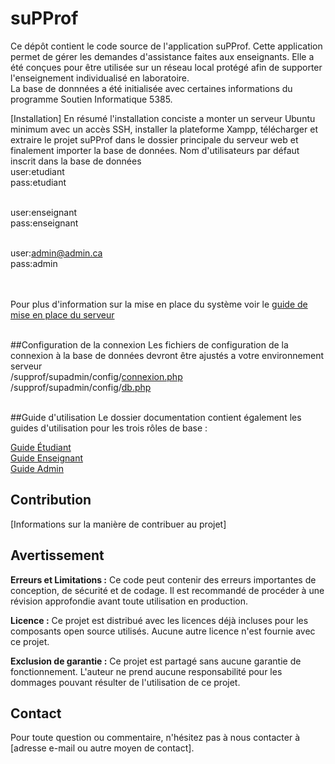 # suPProf
 Ce dépôt contient le code source de l'application suPProf. Cette application permet de gérer les demandes d'assistance faites aux enseignants.
 Elle a été conçues pour être utilisée sur un réseau local protégé afin de supporter l'enseignement individualisé en laboratoire.  
 La base de donnnées a été initialisée avec certaines informations du programme Soutien Informatique 5385. 
 
[Installation]
En résumé l'installation conciste a monter un serveur Ubuntu minimum avec un accès SSH, installer la plateforme Xampp, télécharger et extraire le projet suPProf dans le dossier principale du serveur web et finalement importer la base de données. 
Nom d'utilisateurs par défaut inscrit dans la base de données<br/>
user:etudiant<br/>
pass:etudiant<br/><br/>

user:enseignant<br/>
pass:enseignant<br/><br/>

user:admin@admin.ca<br/>
pass:admin<br/><br/><br/>

Pour plus d'information sur la mise en place du système voir le [guide de mise en place du serveur](docs/admins/Guide-de-mise-en-place-du-serveur-Ubuntu-pour-suPProf.pdf)<br/><br/>


##Configuration de la connexion
Les fichiers de configuration de la connexion à la base de données devront être ajustés a votre environnement serveur<br/>
/supprof/supadmin/config/[connexion.php](supadmin/config/connexion.php)<br/>
/supprof/supadmin/config/[db.php](supadmin/config/db.php)<br/><br/>

##Guide d'utilisation
Le dossier documentation contient également les guides d'utilisation pour les trois rôles de base :<br/>

[Guide Étudiant](./docs/eleves/supprof-etudiants.pdf) <br/>
[Guide Enseignant](./docs/enseignants/supprof-enseignants.pdf)<br/>
[Guide Admin](./docs/admins/supprof-administrateur.pdf)<br/>

## Contribution

[Informations sur la manière de contribuer au projet]

## Avertissement

**Erreurs et Limitations :** Ce code peut contenir des erreurs importantes de conception, de sécurité et de codage. Il est recommandé de procéder à une révision approfondie avant toute utilisation en production.

**Licence :** Ce projet est distribué avec les licences déjà incluses pour les composants open source utilisés. Aucune autre licence n'est fournie avec ce projet.

**Exclusion de garantie :** Ce projet est partagé sans aucune garantie de fonctionnement. L'auteur ne prend aucune responsabilité pour les dommages pouvant résulter de l'utilisation de ce projet.

## Contact

Pour toute question ou commentaire, n'hésitez pas à nous contacter à [adresse e-mail ou autre moyen de contact].


